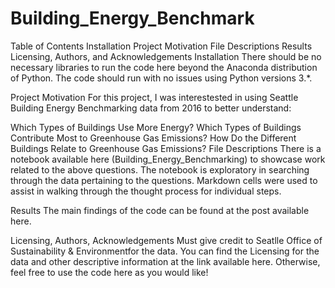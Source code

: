 # Building_Energy_Benchmark
Table of Contents
Installation
Project Motivation
File Descriptions
Results
Licensing, Authors, and Acknowledgements
Installation
There should be no necessary libraries to run the code here beyond the Anaconda distribution of Python. The code should run with no issues using Python versions 3.*.

Project Motivation
For this project, I was interestested in using Seattle Building Energy Benchmarking data from 2016 to better understand:

Which Types of Buildings Use More Energy?
Which Types of Buildings Contribute Most to Greenhouse Gas Emissions?
How Do the Different Buildings Relate to Greenhouse Gas Emissions?
File Descriptions
There is a notebook available here (Building_Energy_Benchmarking) to showcase work related to the above questions. The notebook is exploratory in searching through the data pertaining to the questions. Markdown cells were used to assist in walking through the thought process for individual steps.

Results
The main findings of the code can be found at the post available here.

Licensing, Authors, Acknowledgements
Must give credit to Seatlle Office of Sustainability & Environmentfor the data. You can find the Licensing for the data and other descriptive information at the link available here. Otherwise, feel free to use the code here as you would like!
